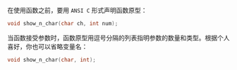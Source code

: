 在使用函数之前，要用 `ANSI C` 形式声明函数原型：

```c
void show_n_char(char ch, int num);
```

当函数接受参数时，函数原型用逗号分隔的列表指明参数的数量和类型。根据个人喜好，你也可以省略变量名：

```c
void show_n_char(char, int);
```

